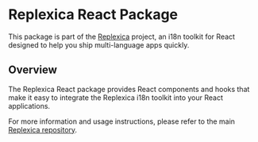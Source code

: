 # Replexica React Package

This package is part of the [Replexica](https://github.com/replexica/replexica) project, an i18n toolkit for React designed to help you ship multi-language apps quickly.

## Overview

The Replexica React package provides React components and hooks that make it easy to integrate the Replexica i18n toolkit into your React applications.

For more information and usage instructions, please refer to the main [Replexica repository](https://github.com/replexica/replexica).
